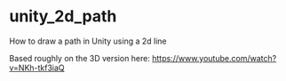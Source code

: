 # unity_2d_path
How to draw a path in Unity using a 2d line

Based roughly on the 3D version here: https://www.youtube.com/watch?v=NKh-tkf3iaQ
